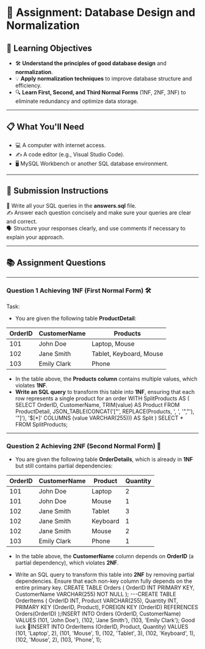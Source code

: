 # 📝 Assignment: Database Design and Normalization

## 🎯 **Learning Objectives**
* 🛠️ **Understand the principles of good database design** and **normalization**.
* 💡 **Apply normalization techniques** to improve database structure and efficiency.
* 🔍 **Learn First, Second, and Third Normal Forms** (1NF, 2NF, 3NF) to eliminate redundancy and optimize data storage.

---

## 📋 **What You'll Need**
* 💻 A computer with internet access.
* ✍️ A code editor (e.g., Visual Studio Code).
* 🖥️ MySQL Workbench or another SQL database environment.

---


## 📝 Submission Instructions  
📂 Write all your SQL queries in the **answers.sql** file.  
✍️ Answer each question concisely and make sure your queries are clear and correct.  
🗣️ Structure your responses clearly, and use comments if necessary to explain your approach.

--- 

## 📚 Assignment Questions

---

### Question 1 Achieving 1NF (First Normal Form) 🛠️
Task:
- You are given the following table **ProductDetail**:

| OrderID | CustomerName  | Products                        |
|---------|---------------|---------------------------------|
| 101     | John Doe      | Laptop, Mouse                   |
| 102     | Jane Smith    | Tablet, Keyboard, Mouse         |
| 103     | Emily Clark   | Phone                           |


- In the table above, the **Products column** contains multiple values, which violates **1NF**.
- **Write an SQL query** to transform this table into **1NF**, ensuring that each row represents a single product for an order
WITH SplitProducts AS (
    SELECT OrderID, CustomerName, TRIM(value) AS Product
    FROM ProductDetail, 
    JSON_TABLE(CONCAT('["', REPLACE(Products, ', ', '","'), '"]'), '$[*]' COLUMNS (value VARCHAR(255))) AS Split
)
SELECT * FROM SplitProducts;
--- 

### Question 2 Achieving 2NF (Second Normal Form) 🧩

- You are given the following table **OrderDetails**, which is already in **1NF** but still contains partial dependencies:

| OrderID | CustomerName  | Product      | Quantity |
|---------|---------------|--------------|----------|
| 101     | John Doe      | Laptop       | 2        |
| 101     | John Doe      | Mouse        | 1        |
| 102     | Jane Smith    | Tablet       | 3        |
| 102     | Jane Smith    | Keyboard     | 1        |
| 102     | Jane Smith    | Mouse        | 2        |
| 103     | Emily Clark   | Phone        | 1        |

- In the table above, the **CustomerName** column depends on **OrderID** (a partial dependency), which violates **2NF**. 

- Write an SQL query to transform this table into **2NF** by removing partial dependencies. Ensure that each non-key column fully depends on the entire primary key.
CREATE TABLE Orders (
    OrderID INT PRIMARY KEY,
    CustomerName VARCHAR(255) NOT NULL
);
---CREATE TABLE OrderItems (
    OrderID INT,
    Product VARCHAR(255),
    Quantity INT,
    PRIMARY KEY (OrderID, Product),
    FOREIGN KEY (OrderID) REFERENCES Orders(OrderID)
);INSERT INTO Orders (OrderID, CustomerName) VALUES
(101, 'John Doe'),
(102, 'Jane Smith'),
(103, 'Emily Clark');
Good luck 🚀INSERT INTO OrderItems (OrderID, Product, Quantity) VALUES
(101, 'Laptop', 2),
(101, 'Mouse', 1),
(102, 'Tablet', 3),
(102, 'Keyboard', 1),
(102, 'Mouse', 2),
(103, 'Phone', 1);
